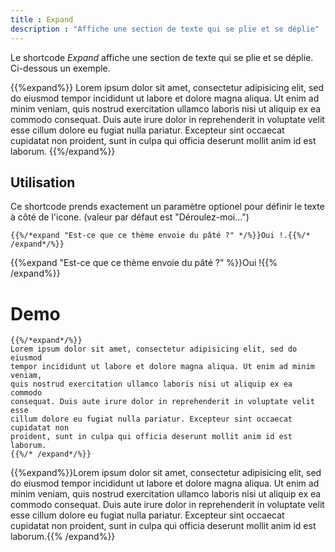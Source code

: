 ```yaml
---
title : Expand
description : "Affiche une section de texte qui se plie et se déplie"
---
```


Le shortcode *Expand* affiche une section de texte qui se plie et se déplie.
Ci-dessous un exemple.

{{%expand%}}
Lorem ipsum dolor sit amet, consectetur adipisicing elit, sed do eiusmod
tempor incididunt ut labore et dolore magna aliqua. Ut enim ad minim veniam,
quis nostrud exercitation ullamco laboris nisi ut aliquip ex ea commodo
consequat. Duis aute irure dolor in reprehenderit in voluptate velit esse
cillum dolore eu fugiat nulla pariatur. Excepteur sint occaecat cupidatat non
proident, sunt in culpa qui officia deserunt mollit anim id est laborum.
{{%/expand%}}


## Utilisation


Ce shortcode prends exactement un paramètre optionel pour définir le texte à côté de l'icone. (valeur par défaut est "Déroulez-moi...")

	{{%/*expand "Est-ce que ce thème envoie du pâté ?" */%}}Oui !.{{%/* /expand*/%}}

{{%expand "Est-ce que ce thème envoie du pâté ?" %}}Oui !{{% /expand%}}

# Demo

	{{%/*expand*/%}}
    Lorem ipsum dolor sit amet, consectetur adipisicing elit, sed do eiusmod
	tempor incididunt ut labore et dolore magna aliqua. Ut enim ad minim veniam,
	quis nostrud exercitation ullamco laboris nisi ut aliquip ex ea commodo
	consequat. Duis aute irure dolor in reprehenderit in voluptate velit esse
	cillum dolore eu fugiat nulla pariatur. Excepteur sint occaecat cupidatat non
	proident, sunt in culpa qui officia deserunt mollit anim id est laborum.
    {{%/* /expand*/%}}


{{%expand%}}Lorem ipsum dolor sit amet, consectetur adipisicing elit, sed do eiusmod
tempor incididunt ut labore et dolore magna aliqua. Ut enim ad minim veniam,
quis nostrud exercitation ullamco laboris nisi ut aliquip ex ea commodo
consequat. Duis aute irure dolor in reprehenderit in voluptate velit esse
cillum dolore eu fugiat nulla pariatur. Excepteur sint occaecat cupidatat non
proident, sunt in culpa qui officia deserunt mollit anim id est laborum.{{% /expand%}}
